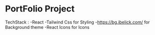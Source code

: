 # PortFolio Project 

TechStack : 
     -React 
     -Tailwind Css for Styling
     -https://bg.ibelick.com/ for Background theme
     -React Icons for Icons
     